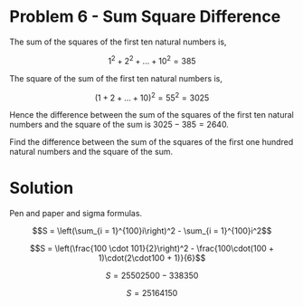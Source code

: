 # Problem 6 - Sum Square Difference

The sum of the squares of the first ten natural numbers is,

$$1^2 + 2^2 + ... + 10^2 = 385$$

The square of the sum of the first ten natural numbers is,

$$\left(1 + 2 + ... + 10\right)^2 = 55^2 = 3025$$

Hence the difference between the sum of the squares of the first ten natural numbers and the square of the sum is $3025 - 385 = 2640$.

Find the difference between the sum of the squares of the first one hundred natural numbers and the square of the sum.

# Solution

Pen and paper and sigma formulas.

$$S = \left(\sum_{i = 1}^{100}i\right)^2 - \sum_{i = 1}^{100}i^2$$

$$S = \left(\frac{100 \cdot 101}{2}\right)^2 - \frac{100\cdot(100 + 1)\cdot(2\cdot100 + 1)}{6}$$

$$S = 25502500 - 338350$$

$$S = 25164150$$
